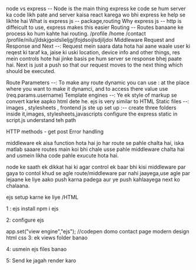 node vs express -- Node is the main thing express ke code se hum server ka code likh pate and server kaisa react karega wo bhi express ke help se likhte hai
What is express js -- package,routing
Why express js -- http is diffeicult to use, express makes this easier
Routing -- Routes banaane ke process ko hum kahte hai routing.
/profile
/home
/contact
/profile/nilu/jldskjgoidslieljg/jfojdsoijlsdjiljdoi
Middleware
Request and Response and Next --: Request mein saara data hota hai aane waale user ki reqest ki taraf ka, jaise ki uski location, device info and other things, res mein controls hote hai jinke basis pe hum server se response bhej paate hai. Next is just a push so that our request moves to the next thing which should be executed.

Route Parameters --: To make any route dynamic you can use : at the place where you want to make it dynamci, and to access there value use (req.params.username)
Template engines --: Ye ek style of markup se convert karke aapko html dete he.
ejs is very similar to HTML
Static files --: images , stylesheets , frontend js ste up
set up :--
create three folders inside it,images, stylesheets,javascripts
configure the express static in script.js
understand teh path

HTTP methods - get post
Error handling

middleware ek aisa function hota hai jo har route se pahle chalta hai, iska matlab saaare routes main koi bhi chale usse pahle middleware chalta hai and usmein likha code pahle exucute hota hai.

node ke saath ek dikkat hai ki agar control ek baar bhi kisi middleware par gaya to contol khud se agle route/middleware par nahi jaayega,use agle par lejaane ke liye aako push karna padega aur ye push kahlaayega next ko chalaana.

ejs setup karne ke liye /HTML

1 : ejs install
npm i ejs

2: configure ejs

app.set("view engine","ejs");
//codepen domo contact page modern design html css
3: ek views folder banao

4: usmein ejs files banao

5: Send ke jagah render karo
